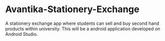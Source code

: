 # Avantika-Stationery-Exchange
A stationery exchange app where students can sell and buy second hand products within university. This will be a android application developed on Android Studio.
